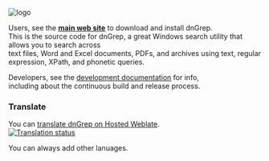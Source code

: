 ![logo](https://i.postimg.cc/s2SDkG0X/GREP-LOGO.png)

Users, see the **[main web site](http://dngrep.github.io/)** to download and install dnGrep. \
This is the source code for dnGrep, a great Windows search utility that allows you to search across \
text files, Word and Excel documents, PDFs, and archives using text, regular expression, XPath, and phonetic queries.

Developers, see the [development documentation](https://github.com/dnGrep/dnGrep/wiki/Developer-Documentation) for info, \
including about the continuous build and release process.

### Translate
You can [translate dnGrep on Hosted Weblate](https://hosted.weblate.org/engage/dngrep/). \
[![Translation status](https://hosted.weblate.org/widgets/dngrep/-/multi-auto.svg)](https://hosted.weblate.org/engage/dngrep/?utm_source=widget)

You can always add other lanuages.
